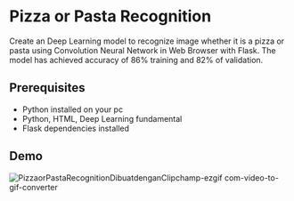 # Pizza or Pasta Recognition

Create an Deep Learning model to recognize image whether it is a pizza or pasta using Convolution Neural Network in Web Browser with Flask. The model has achieved accuracy of 86% training and 82% of validation. 

## Prerequisites

- Python installed on your pc
- Python, HTML, Deep Learning fundamental
- Flask dependencies installed

## Demo
![PizzaorPastaRecognitionDibuatdenganClipchamp-ezgif com-video-to-gif-converter](https://github.com/egrizq/pizza_or_pasta/assets/138362648/526773f5-2b40-4cb2-b75a-a285ec06b273)
